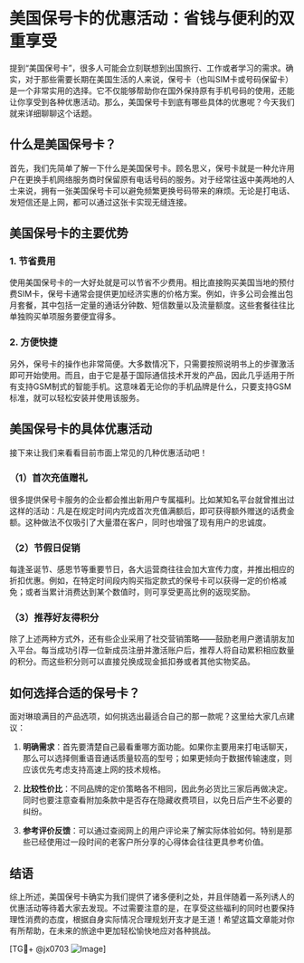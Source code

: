 # 美国保号卡的优惠活动：省钱与便利的双重享受

提到“美国保号卡”，很多人可能会立刻联想到出国旅行、工作或者学习的需求。确实，对于那些需要长期在美国生活的人来说，保号卡（也叫SIM卡或号码保留卡）是一个非常实用的选择。它不仅能够帮助你在国外保持原有手机号码的使用，还能让你享受到各种优惠活动。那么，美国保号卡到底有哪些具体的优惠呢？今天我们就来详细聊聊这个话题。

## 什么是美国保号卡？

首先，我们先简单了解一下什么是美国保号卡。顾名思义，保号卡就是一种允许用户在更换手机网络服务商时保留原有电话号码的服务。对于经常往返中美两地的人士来说，拥有一张美国保号卡可以避免频繁更换号码带来的麻烦。无论是打电话、发短信还是上网，都可以通过这张卡实现无缝连接。

## 美国保号卡的主要优势

### 1. 节省费用
使用美国保号卡的一大好处就是可以节省不少费用。相比直接购买美国当地的预付费SIM卡，保号卡通常会提供更加经济实惠的价格方案。例如，许多公司会推出包月套餐，其中包括一定量的通话分钟数、短信数量以及流量额度。这些套餐往往比单独购买单项服务要便宜得多。

### 2. 方便快捷
另外，保号卡的操作也非常简便。大多数情况下，只需要按照说明书上的步骤激活即可开始使用。而且，由于它是基于国际通信技术开发的产品，因此几乎适用于所有支持GSM制式的智能手机。这意味着无论你的手机品牌是什么，只要支持GSM标准，就可以轻松安装并使用该服务。

## 美国保号卡的具体优惠活动

接下来让我们来看看目前市面上常见的几种优惠活动吧！

### （1）首次充值赠礼
很多提供保号卡服务的企业都会推出新用户专属福利。比如某知名平台就曾推出过这样的活动：凡是在规定时间内完成首次充值满额后，即可获得额外赠送的话费金额。这种做法不仅吸引了大量潜在客户，同时也增强了现有用户的忠诚度。

### （2）节假日促销
每逢圣诞节、感恩节等重要节日，各大运营商往往会加大宣传力度，并推出相应的折扣优惠。例如，在特定时间段内购买指定款式的保号卡可以获得一定的价格减免；或者当累计消费达到某个数值时，则可享受更高比例的返现奖励。

### （3）推荐好友得积分
除了上述两种方式外，还有些企业采用了社交营销策略——鼓励老用户邀请朋友加入平台。每当成功引荐一位新成员注册并激活账户后，推荐人将自动累积相应数量的积分。而这些积分则可以直接兑换成现金抵扣券或者其他实物奖品。

## 如何选择合适的保号卡？

面对琳琅满目的产品选项，如何挑选出最适合自己的那一款呢？这里给大家几点建议：

1. **明确需求**：首先要清楚自己最看重哪方面功能。如果你主要用来打电话聊天，那么可以选择侧重语音通话质量较高的型号；如果更倾向于数据传输速度，则应该优先考虑支持高速上网的技术规格。
   
2. **比较性价比**：不同品牌的定价策略各不相同，因此务必货比三家后再做决定。同时也要注意查看附加条款中是否存在隐藏收费项目，以免日后产生不必要的纠纷。
   
3. **参考评价反馈**：可以通过查阅网上的用户评论来了解实际体验如何。特别是那些已经使用过一段时间的老客户所分享的心得体会往往更具参考价值。

## 结语

综上所述，美国保号卡确实为我们提供了诸多便利之处，并且伴随着一系列诱人的优惠活动等待着大家去发现。不过需要注意的是，在享受这些福利的同时也要保持理性消费的态度，根据自身实际情况合理规划开支才是王道！希望这篇文章能对你有所帮助，在未来的旅途中更加轻松愉快地应对各种挑战。

[TG💪+ @jx0703 ![Image](https://github.com/user-attachments/assets/dbca1d08-cadb-493c-b0ec-ad6f7a83f270)]